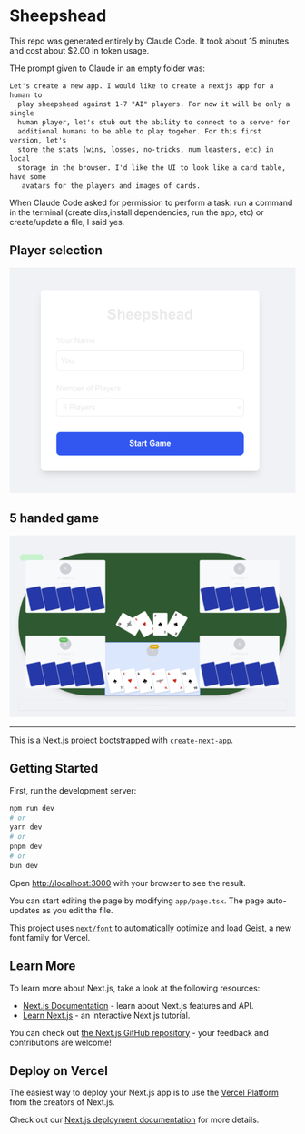 # Sheepshead

This repo was generated entirely by Claude Code. It took about 15 minutes and cost about $2.00 in token usage.

THe prompt given to Claude in an empty folder was:
```
Let's create a new app. I would like to create a nextjs app for a human to
  play sheepshead against 1-7 "AI" players. For now it will be only a single
  human player, let's stub out the ability to connect to a server for
  additional humans to be able to play togeher. For this first version, let's
  store the stats (wins, losses, no-tricks, num leasters, etc) in local
  storage in the browser. I'd like the UI to look like a card table, have some
   avatars for the players and images of cards.
```
When Claude Code asked for permission to perform a task: run a command in the terminal (create dirs,install dependencies, run the app, etc) or create/update a file, I said yes.

## Player selection
![Start Game](/images/start-game.png)

## 5 handed game
![5 handed game](/images/5-handed.png)


---

This is a [Next.js](https://nextjs.org) project bootstrapped with [`create-next-app`](https://nextjs.org/docs/app/api-reference/cli/create-next-app).

## Getting Started

First, run the development server:

```bash
npm run dev
# or
yarn dev
# or
pnpm dev
# or
bun dev
```

Open [http://localhost:3000](http://localhost:3000) with your browser to see the result.

You can start editing the page by modifying `app/page.tsx`. The page auto-updates as you edit the file.

This project uses [`next/font`](https://nextjs.org/docs/app/building-your-application/optimizing/fonts) to automatically optimize and load [Geist](https://vercel.com/font), a new font family for Vercel.

## Learn More

To learn more about Next.js, take a look at the following resources:

- [Next.js Documentation](https://nextjs.org/docs) - learn about Next.js features and API.
- [Learn Next.js](https://nextjs.org/learn) - an interactive Next.js tutorial.

You can check out [the Next.js GitHub repository](https://github.com/vercel/next.js) - your feedback and contributions are welcome!

## Deploy on Vercel

The easiest way to deploy your Next.js app is to use the [Vercel Platform](https://vercel.com/new?utm_medium=default-template&filter=next.js&utm_source=create-next-app&utm_campaign=create-next-app-readme) from the creators of Next.js.

Check out our [Next.js deployment documentation](https://nextjs.org/docs/app/building-your-application/deploying) for more details.
